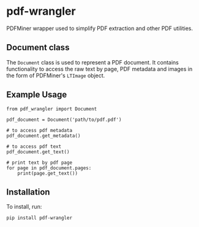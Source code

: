 # pdf-wrangler

PDFMiner wrapper used to simplify PDF extraction and other PDF utilities.

## Document class

The `Document` class is used to represent a PDF document. It contains functionality to access the raw text by page, PDF metadata and images in the form of PDFMiner's `LTImage` object.

## Example Usage

```
from pdf_wrangler import Document

pdf_document = Document('path/to/pdf.pdf')

# to access pdf metadata
pdf_document.get_metadata()

# to access pdf text
pdf_document.get_text()

# print text by pdf page
for page in pdf_document.pages:
    print(page.get_text())
```

## Installation

To install, run:
```
pip install pdf-wrangler
```